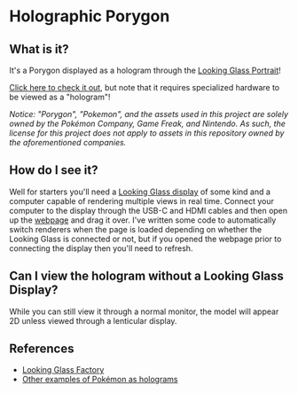 # Holographic Porygon

## What is it?

It's a Porygon displayed as a hologram through the [Looking Glass Portrait](https://lookingglassfactory.com/portrait)!

[Click here to check it out](https://idreesinc.github.io/Holographic-Porygon/dist/), but note that it requires specialized hardware to be viewed as a "hologram"!

_Notice: "Porygon", "Pokemon", and the assets used in this project are solely owned by the Pokémon Company, Game Freak, and Nintendo. As such, the license for this project does not apply to assets in this repository owned by the aforementioned companies._


## How do I see it?

Well for starters you'll need a [Looking Glass display](https://lookingglassfactory.com/) of some kind and a computer capable of rendering multiple views in real time. Connect your computer to the display through the USB-C and HDMI cables and then open up the [webpage](https://idreesinc.github.io/Holographic-Porygon/dist/) and drag it over. I've written some code to automatically switch renderers when the page is loaded depending on whether the Looking Glass is connected or not, but if you opened the webpage prior to connecting the display then you'll need to refresh.

## Can I view the hologram without a Looking Glass Display?

While you can still view it through a normal monitor, the model will appear 2D unless viewed through a lenticular display.

## References

- [Looking Glass Factory](https://lookingglassfactory.com/)
- [Other examples of Pokémon as holograms](https://blog.lookingglassfactory.com/roundups/community-roundup-september/)
